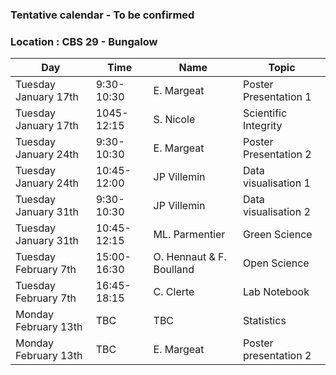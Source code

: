 ### Tentative calendar - To be confirmed
### Location : CBS 29 - Bungalow

|Day| Time |Name|Topic|
|--|--|--|--|
|Tuesday January 17th |9:30-10:30|E. Margeat|Poster Presentation 1|
|Tuesday January 17th |1045-12:15|S. Nicole|Scientific Integrity|
|Tuesday January 24th |9:30-10:30|E. Margeat|Poster Presentation 2|
|Tuesday January 24th |10:45-12:00|JP Villemin|Data visualisation 1|
|Tuesday January 31th |9:30-10:30|JP Villemin|Data visualisation 2|
|Tuesday January 31th |10:45-12:15|ML. Parmentier|Green Science|
|Tuesday February 7th|15:00-16:30|O. Hennaut & F. Boulland|Open Science|
|Tuesday February 7th|16:45-18:15|C. Clerte|Lab Notebook|
|Monday February 13th|TBC|TBC|Statistics|
|Monday February 13th|TBC|E. Margeat|Poster presentation 2|



